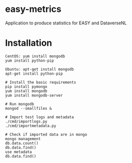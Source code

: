 # easy-metrics
Application to produce statistics for EASY and DataverseNL

# Installation
```
CentOS: yum install mongodb
yum install python-pip

Ubuntu: apt-get install mongodb
apt-get install python-pip

# Install the basic requirements
pip install pymongo
yum install mongodb
yum install mongodb-server

# Run mongodb
mongod --smallfiles &

# Import test logs and metadata
./cmd/importlogs.py
./cmd/importmetadata.py

# Check if imported data are in mongo
mongo management
db.data.count()
db.data.find()
use metadata
db.data.find()
```
